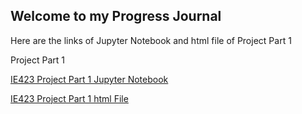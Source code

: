## Welcome to my Progress Journal


Here are the links of Jupyter Notebook and html file of Project Part 1

Project Part 1

[IE423 Project Part 1 Jupyter Notebook](https://github.com/BU-IE-423/fall-23-ardaaturan/blob/main/423_1_last.ipynb)

[IE423 Project Part 1 html File](https://github.com/BU-IE-423/fall-23-ardaaturan/blob/main/423_1_last.html)



